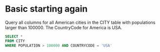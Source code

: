 # Basic starting again 

Query all columns for all American cities in the CITY table with populations larger than 100000. The CountryCode for America is USA.

```SQL
SELECT *
FROM CITY 
WHERE POPULATION > 100000 AND COUNTRYCODE = 'USA'
```
